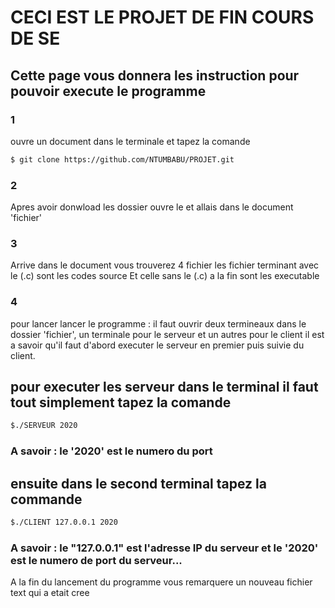   # CECI EST LE PROJET DE FIN COURS DE SE

## Cette page vous donnera les instruction pour pouvoir execute le programme

### 1
ouvre un document dans le terminale et tapez la comande 
```sh
$ git clone https://github.com/NTUMBABU/PROJET.git
```
### 2
Apres avoir donwload les dossier ouvre le et allais dans
le document 'fichier'

### 3
Arrive dans le document vous trouverez 4 fichier
les fichier terminant avec le (.c) sont les codes source 
Et celle sans le (.c) a la fin sont les executable

### 4
pour lancer lancer le programme :
il faut ouvrir deux termineaux dans le dossier 'fichier', un terminale pour le serveur et un autres pour le client
il est a savoir qu'il faut d'abord executer le serveur en premier puis suivie du client.

## pour executer les serveur dans le terminal il faut tout simplement tapez la comande
```sh
$./SERVEUR 2020

```
### A savoir : le '2020' est le numero du port

## ensuite dans le second terminal tapez la commande
```sh
$./CLIENT 127.0.0.1 2020

``` 
### A savoir : le "127.0.0.1" est l'adresse IP du serveur et le '2020' est le numero de port du serveur...

A la fin du lancement du programme vous remarquere un nouveau fichier text qui a etait cree
